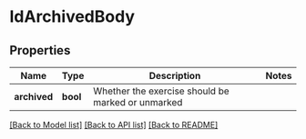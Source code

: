 # IdArchivedBody

## Properties
Name | Type | Description | Notes
------------ | ------------- | ------------- | -------------
**archived** | **bool** | Whether the exercise should be marked or unmarked | 

[[Back to Model list]](../README.md#documentation-for-models) [[Back to API list]](../README.md#documentation-for-api-endpoints) [[Back to README]](../README.md)

